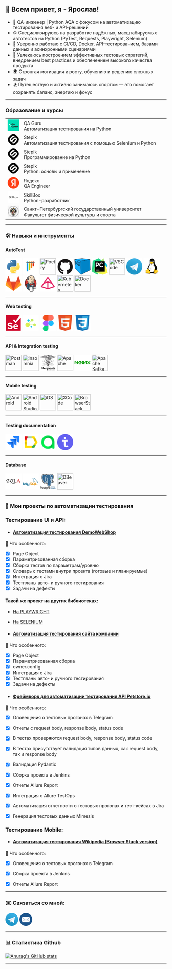 <h2> 👋 Всем привет, я - Ярослав!</h2>

- 🧩 QA-инженер | Python AQA с фокусом на автоматизацию тестирования веб- и API-решений
- ⚙️ Специализируюсь на разработке надёжных, масштабируемых автотестов на Python (PyTest, Requests, Playwright, Selenium)
- 🔄 Уверенно работаю с CI/CD, Docker, API-тестированием, базами данных и асинхронными сценариями
- 🎯 Увлекаюсь построением эффективных тестовых стратегий, внедрением best practices и обеспечением высокого качества продукта
- 🌍 Стронгая мотивация к росту, обучению и решению сложных задач
- 🏂 Путешествую и активно занимаюсь спортом — это помогает сохранять баланс, энергию и фокус

---

### Образование и курсы

<table width="100%" border='0'>
    <tr><td width="10%" valign="bottom"><img src="images/qa_guru_logo.svg"></td><td valign="middle">QA Guru</br>Автоматизация тестирования на Python </td></tr>
    <tr><td width="10%" valign="bottom"><img src="images/stepik_logo.png"></td><td valign="middle">Stepik</br>Автоматизация тестирования с помощью Selenium и Python</td></tr>
    <tr><td width="10%" valign="bottom"><img src="images/stepik_logo.png"></td><td valign="middle">Stepik</br>Программирование на Python</td></tr>
    <tr><td width="10%" valign="bottom"><img src="images/stepik_logo.png"></td><td valign="middle">Stepik</br>Python: основы и применение</td></tr>
    <tr><td width="10%" valign="bottom"><img src="images/yandex_logo.png"></td><td valign="middle">Яндекс</br>QA Engineer</td></tr>
    <tr><td width="10%" valign="bottom"><img src="images/skillbox_logo.png"></td><td valign="middle">SkillBox</br>Python-разработчик</td></tr>
    <tr><td width="10%" valign="bottom"><img src="images/spbgu_logo.jpeg"></td><td valign="middle">Санкт-Петербургский государственный университет</br>Факультет физической культуры и спорта</td></tr>
</table>

---

### 🛠️ Навыки и инструменты

#### AutoTest
<p align="left">
<img title="Python" src="images/python-original.svg" height="50" width="50"/> 
<img title="Pytest" src="images/pytest-original.svg" height="50" width="50"/>
<img title="Poetry" src="https://cdn.jsdelivr.net/gh/devicons/devicon@latest/icons/poetry/poetry-original.svg" height="50" width="50"/>
<img title="GitHub" src="images/github-original.svg" height="50" width="50"/> 
<img title="Selenoid" src="images/selenoid.png" height="50" width="50"/> 
<img title="Pycharm" src="images/pycharm.png" height="50" width="50"/>
<img title='VSCode' src="https://cdn.jsdelivr.net/gh/devicons/devicon@latest/icons/vscode/vscode-original-wordmark.svg" height="50" width="50"/>
<img title="Telegram" src="images/tg.png" height="50" width="50"/> 
<img title="Linux" src="images/linux-original.svg" height="50" width="50"/> 
<img title="GitLab" src="images/gitlab-original.svg" height="50" width="50"/> 
<img title="Jenkins" src="images/jenkins-original.svg" height="50" width="50"/> 
<img title="Pydentic Python" src="images/pydantic.png" height="50" width="50"/> 
<img title="Kubernetes" src="https://cdn.jsdelivr.net/gh/devicons/devicon@latest/icons/kubernetes/kubernetes-original.svg" height="50" width="50"/>
<img title="Docker" src="https://cdn.jsdelivr.net/gh/devicons/devicon@latest/icons/docker/docker-original.svg" height="50" width="50"/>


---
#### Web testing
<img title="Selenium" src="images/selenium-original.svg" height="50" width="50"/> 
<img title="Selene" src="images/selene.png" height="50" width="50"/> 
<img title="Figma" src="images/figma-original.svg" height="50" width="50"/>
<img title="HTML5" src="images/html5-original.svg" height="50" width="50"/>
<img title="CSS3" src="images/css3-original.svg" height="50" width="50"/>

---

#### API & Integration testing
<img title="Postman" src="https://cdn.jsdelivr.net/gh/devicons/devicon@latest/icons/postman/postman-original.svg" height="50" width="50"/>
<img title="Insomnia" src="https://cdn.jsdelivr.net/gh/devicons/devicon@latest/icons/insomnia/insomnia-original.svg" height="50" width="50"/>
<img title="Request Python" src="images/Requests_Python_Logo.png" height="50" width="50"/>
<img title="Apache" src="https://cdn.jsdelivr.net/gh/devicons/devicon@latest/icons/apache/apache-original.svg" height="50" width="50"/> 
<img title="Nginx" src="images/nginx-original.svg" height="50" width="50"/>
<img title='Apache Kafka' src="https://cdn.jsdelivr.net/gh/devicons/devicon@latest/icons/apachekafka/apachekafka-original.svg" height="50" width="50"/>


---

#### Mobile testing
<img title='Android' src="https://cdn.jsdelivr.net/gh/devicons/devicon@latest/icons/android/android-original.svg" height="50" width="50"/>
<img title='Android Studio' src="https://cdn.jsdelivr.net/gh/devicons/devicon@latest/icons/androidstudio/androidstudio-original.svg" height="50" width="50"/>
<img title='iOS' src="https://cdn.jsdelivr.net/gh/devicons/devicon@latest/icons/apple/apple-original.svg" height="50" width="50"/>
<img title='XCode' src="https://cdn.jsdelivr.net/gh/devicons/devicon@latest/icons/xcode/xcode-original.svg" height="50" width="50"/>
<img title='BrowserStack' src="https://cdn.jsdelivr.net/gh/devicons/devicon@latest/icons/browserstack/browserstack-original-wordmark.svg" height="50" width="50"/>


---


#### Testing documentation
<img title="Jira" src="images/jira-original.svg" height="50" width="50"/> 
<img title="Allure Report" src="images/Allure_Report.png" height="50" width="50"/> 
<img title="Allure TestOps" src="images/AllureTestOps.png" height="50" width="50"/> 
<img title="TestIT" src="images/testit_logo_icon.png" height="50" width="50"/>

---

#### Database
<img title="SQLAlchemy" src="images/sqlalchemy-original.svg" height="50" width="50"/> 
<img title="MySQL" src="images/mysql-original-wordmark.svg" height="50" width="50"/> 
<img title="PostgreSQL" src="images/postgresql-original-wordmark.svg" height="50" width="50"/>
<img title="DBeaver" src="https://cdn.jsdelivr.net/gh/devicons/devicon@latest/icons/dbeaver/dbeaver-original.svg" height="50" width="50"/>

</p>


---

### 🚀 Мои проекты по автоматизации тестирования

### Тестирование UI и API:

- #### <a target="_blank" href="https://github.com/YarikSec/AQA_tests_webshop">Автоматизация тестирования DemoWebShop</a>
:triangular_flag_on_post: Что особенного:

- [x] Page Object
- [x] Параметризованная сборка
- [x] Сборка тестов по параметрам/уровню
- [x] Словарь с тестами внутри проекта (готовые и планируемые)
- [x] Интеграция с Jira
- [x] Тестпланы авто- и ручного тестирования
- [x] Задачи на дефекты

#### Такой же проект на других библиотеках:

- <a target="_blank" href="https://github.com/YarikSec/AQA_tests_webshop_playwright">На PLAYWRIGHT</a>
- <a target="_blank" href="https://github.com/YarikSec/AQA_tests_selenium">На SELENIUM</a>

- #### <a target="_blank" href="https://github.com/YarikSec/Nordclan_test">Автоматизация тестирования сайта компании</a>
:triangular_flag_on_post: Что особенного:

- [x] Page Object
- [x] Параметризованная сборка
- [x] owner.config
- [x] Интеграция с Jira
- [x] Тестпланы авто- и ручного тестирования
- [x] Задачи на дефекты

- #### <a target="_blank" href="https://github.com/YarikSec/petstore_api_test_framework">Фреймворк для автоматизации тестирования API Petstore.io</a>

:triangular_flag_on_post: Что особенного:

- [x] Оповещения о тестовых прогонах в Telegram
- [x] Отчеты с request body, response body, status code
- [x] В тестах проверяются request body, response body, status code
- [x] В тестах присутствует валидация типов данных, как request body, так и response body
- [x] Валидация Pydantic
- [x] Сборка проекта в Jenkins
- [x] Отчеты Allure Report
- [x] Интеграция с Allure TestOps
- [x] Автоматизация отчетности о тестовых прогонах и тест-кейсах в Jira
- [x] Генерация тестовых данных Mimesis


### Тестирование Mobile:

- #### <a target="_blank" href="https://github.com/YarikSec/qaguru_python_19_mobile">Автоматизация тестирования Wikipedia (Browser Stack version)</a>

:triangular_flag_on_post: Что особенного:

- [x] Оповещения о тестовых прогонах в Telegram
- [x] Сборка проекта в Jenkins
- [x] Отчеты Allure Report



<!--
#### Тестирование Desktop:

- #### <a target="_blank" href="https://github.com/YarikSec/{project}">Фреймворк для автоматизации тестирования Desktop</a>

[Будущее]:Тестирование десктоп будет реализовано позже, потом раскомментировать
-->
---

### ✉️ Связаться со мной:
[<img title="Telegram" src="images/tg.png" height="40" width="40"/>](https://t.me/yaroslavsqa)
[<img title="EMAIL" src="images/mail.png" height="40" width="40"/>](yarik.wade@gmail.com)

---

### 📊 Статистика Github

[![Anurag's GitHub stats](https://github-readme-stats.vercel.app/api?username=YarikSec)](https://github.com/YarikSec/github-readme-stats)

---
